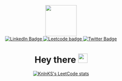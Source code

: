 <div id="header" align="center">
  <img src="https://media.giphy.com/media/M9gbBd9nbDrOTu1Mqx/giphy.gif" width="100" />

  <div id="badges">
    <a href="https://www.linkedin.com/in/vkumar004">
      <img src="https://img.shields.io/badge/LinkedIn-blue?style=for-the-badge&logo=linkedin&logoColor=white"
        alt="LinkedIn Badge" />
    </a>
    <a href="https://leetcode.com/kumar97vivek">
      <img src="https://img.shields.io/badge/Leetcode-yellow?style=for-the-badge&logo=leetcode&logoColor=black"
        alt="Leetcode badge" />
    </a>
    <a href="https://twitter.com/vivekwah">
      <img src="https://img.shields.io/badge/Twitter-black?style=for-the-badge&logo=x&logoColor=white"
        alt="Twitter Badge" />
    </a>
  </div>

  <img src="https://komarev.com/ghpvc/?username=firewall004&style=flat-square&color=blue" alt="" />

  <h1>
    Hey there
    <img src="https://media.giphy.com/media/hvRJCLFzcasrR4ia7z/giphy.gif" width="30px" />
  </h1>

   
  [![KnlnKS's LeetCode stats](https://leetcode-stats-six.vercel.app/?username=kumar97vivek)](https://github.com/KnlnKS/leetcode-stats)
  
</div>
